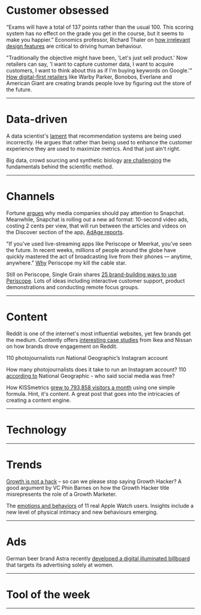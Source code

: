 # Customer obsessed

“Exams will have a total of 137 points rather than the usual 100. This scoring system has no effect on the grade you get in the course, but it seems to make you happier.” Economics professor, Richard Thaler on [how irrelevant design features][econ] are critical to driving human behaviour.


[econ]:http://www.nytimes.com/2015/05/10/upshot/unless-you-are-spock-irrelevant-things-matter-in-economic-behavior.html?abt=0002&abg=1/?utm_source=heuro.net&utm_medium=email

"Traditionally the objective might have been, 'Let's just sell product.' Now retailers can say, 'I want to capture customer data, I want to acquire customers, I want to think about this as if I'm buying keywords on Google.'" [How digital-first retailers][incretail] like Warby Parker, Bonobos, Everlane and American Giant are creating brands people love by figuring out the store of the future.

[incretail]:http://www.inc.com/magazine/201506/tom-foster/reprogramming-retail.html/?utm_source=heuro.net&utm_medium=email

***

# Data-driven

A data scientist's [lament][rec-sys] that recommendation systems are being used incorrectly. He argues that rather than being used to enhance the customer experience they are used to maximize metrics. And that just ain't right.

[rec-sys]:https://medium.com/@mikedewar/recommendation-engines-aren-t-for-maximising-metrics-they-are-for-designing-experiences-b2cb3395092c/?utm_source=heuro.net&utm_medium=email

Big data, crowd sourcing and synthetic biology [are challenging][scimeth] the fundamentals behind the scientific method.

[scimeth]:http://ieet.org/index.php/IEET/more/swan20150524#When:07:42:00Z/?utm_source=heuro.net&utm_medium=email

***

# Channels

Fortune [argues][snapjourno] why media companies should pay attention to Snapchat. Meanwhile, Snapchat is rolling out a new ad format: 10-second video ads, costing 2 cents per view, that will run between the articles and videos on the Discover section of the app, [AdAge reports][schat-ads].

[schat-ads]:http://adage.com/article/digital/snapchat-charge-advertisers-cents-a-view-discover/298514/?utm_source=heuro.net&utm_medium=email

[snapjourno]:http://fortune.com/2015/05/22/snapchat-media-journalism/?utm_source=heuro.net&utm_medium=email

"If you’ve used live-streaming apps like Periscope or Meerkat, you’ve seen the future. In recent weeks, millions of people around the globe have quickly mastered the act of broadcasting live from their phones — anytime, anywhere." [Why][peristar] Periscope my kill the cable star.

[peristar]:http://www.thewrap.com/will-live-streaming-kill-the-cable-tv-star/?utm_source=heuro.net&utm_medium=email

Still on Periscope, Single Grain shares [25 brand-building ways to use Periscope][peribrand]. Lots of ideas including interactive customer support, product demonstrations and conducting remote focus groups.

[peribrand]:http://singlegrain.com/25-brand-building-ways-use-periscope-twitters-new-live-streaming-video-apps/?utm_source=heuro.net&utm_medium=email

***

# Content

Reddit is one of the internet's most influential websites, yet few brands get the medium. Contently offers [interesting case studies][redditrock] from Ikea and Nissan on how brands drove engagement on Reddit.

[redditrock]:http://contently.com/strategist/2015/05/19/5-brands-that-rock-reddit-and-what-you-can-learn-from-them/?utm_source=heuro.net&utm_medium=email

110 photojournalists run National Geographic’s Instagram account

How many photojournalists does it take to run an Instagram account? 110 [according to][natgeophoto] National Geographic - who said social media was free?

[natgeophoto]:http://www.poynter.org/news/mediawire/345973/110-photographers-run-national-geographics-instagram-account/?utm_source=heuro.net&utm_medium=email

How KISSmetrics [grew to 793,858 visitors a month][kissmetrics] using one simple formula. Hint, it's content. A great post that goes into the intricacies of creating a content engine.

[kissmetrics]:http://www.quicksprout.com/2015/05/20/how-kissmetrics-grew-to-793858-visitors-a-month-by-using-one-simple-formula/?utm_source=heuro.net&utm_medium=email

***

# Technology

***

# Trends

[Growth is not a hack][ghbad] – so can we please stop saying Growth Hacker? A good argument by VC Phin Barnes on how the Growth Hacker title misrepresents the role of a Growth Marketer.

[ghbad]:http://www.sneakerheadvc.com/2015/05/20/growth-is-not-a-hack/?utm_source=heuro.net&utm_medium=email

The [emotions and behaviors][watchemotion] of 11 real Apple Watch users. Insights include a new level of physical intimacy and new behaviours emerging.

[watchemotion]:http://mblm.com/stories/an-entirely-new-kind-of-intimate/?utm_source=heuro.net&utm_medium=email

***

# Ads

German beer brand Astra recently [developed a digital illuminated billboard][beer] that targets its advertising solely at women.

[beer]:http://www.psfk.com/2015/05/astra-beer-gender-detection-billboard-advertises-to-women.html/?utm_source=heuro.net&utm_medium=email

***

# Tool of the week

***